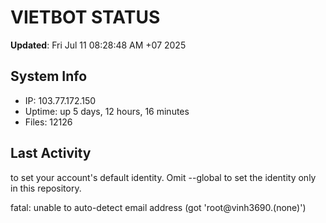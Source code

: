 # VIETBOT STATUS
**Updated**: Fri Jul 11 08:28:48 AM +07 2025

## System Info
- IP: 103.77.172.150
- Uptime: up 5 days, 12 hours, 16 minutes
- Files: 12126

## Last Activity

to set your account's default identity.
Omit --global to set the identity only in this repository.

fatal: unable to auto-detect email address (got 'root@vinh3690.(none)')
